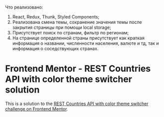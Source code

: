 Что реализовано:

1. React, Redux, Thunk, Styled Components;
2. Реализована смена темы, сохранение значения темы после закрытия страницы при помощи local storage;
3. Присутствует поиск по странам, фильтр по регионам;
4. На странице определенной страны присутствует как краткая информация о названии, численности населения, валюте и тд, так и информация о соседствующих странах.

# Frontend Mentor - REST Countries API with color theme switcher solution

This is a solution to the [REST Countries API with color theme switcher challenge on Frontend Mentor](https://www.frontendmentor.io/challenges/rest-countries-api-with-color-theme-switcher-5cacc469fec04111f7b848ca).
